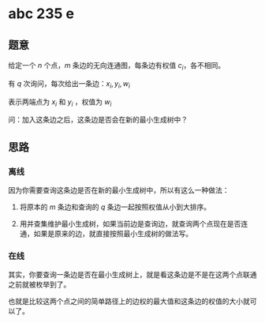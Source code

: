 # abc 235 e

## 题意

给定一个 $n$ 个点，$m$ 条边的无向连通图，每条边有权值 $c_i$，各不相同。

有 $q$ 次询问，每次给出一条边：$x_i, y_i, w_i$

表示两端点为 $x_i$ 和 $y_i$ ，权值为 $w_i$ 

问：加入这条边之后，这条边是否会在新的最小生成树中？

## 思路

### 离线

因为你需要查询这条边是否在新的最小生成树中，所以有这么一种做法：

1. 将原本的 $m$ 条边和查询的 $q$ 条边一起按照权值从小到大排序。

2. 用并查集维护最小生成树，如果当前边是查询边，就查询两个点现在是否连通，如果是原来的边，就直接按照最小生成树的做法写。

### 在线

其实，你要查询一条边是否在最小生成树上，就是看这条边是不是在这两个点联通之前就被枚举到了。

也就是比较这两个点之间的简单路径上的边权的最大值和这条边的权值的大小就可以了。